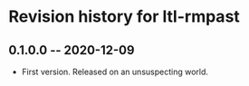 # Revision history for ltl-rmpast

## 0.1.0.0 -- 2020-12-09

* First version. Released on an unsuspecting world.
